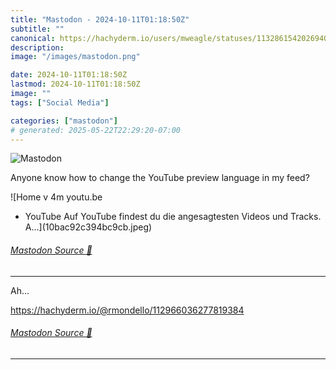 ```yaml
---
title: "Mastodon - 2024-10-11T01:18:50Z"
subtitle: ""
canonical: https://hachyderm.io/users/mweagle/statuses/113286154202694099
description:
image: "/images/mastodon.png"

date: 2024-10-11T01:18:50Z
lastmod: 2024-10-11T01:18:50Z
image: ""
tags: ["Social Media"]

categories: ["mastodon"]
# generated: 2025-05-22T22:29:20-07:00
---
```

![Mastodon](/images/mastodon.png)

<p>Anyone know how to change the YouTube preview language in my feed?</p>

![Home v
4m
youtu.be
- YouTube
Auf YouTube findest du die
angesagtesten Videos und Tracks. A...](10bac92c394bc9cb.jpeg)

###### [Mastodon Source 🐘](https://hachyderm.io/@mweagle/113286154202694099)

___

<p>Ah…</p><p> <a href="https://hachyderm.io/@rmondello/112966036277819384" target="_blank" rel="nofollow noopener noreferrer" translate="no"><span class="invisible">https://</span><span class="ellipsis">hachyderm.io/@rmondello/112966</span><span class="invisible">036277819384</span></a></p>


###### [Mastodon Source 🐘](https://hachyderm.io/@mweagle/113286321187589386)

___
